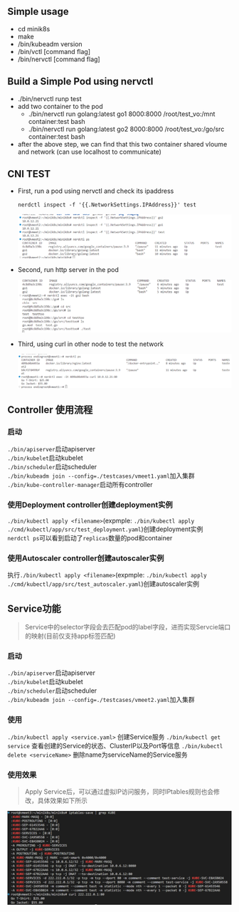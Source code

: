 ## Simple usage

-   cd minik8s
-   make
-   /bin/kubeadm version
-   /bin/vctl [command flag]
-   /bin/nervctl [command flag]

## Build a Simple Pod using nervctl
-   ./bin/nervctl runp test
-   add two container to the pod
    -   ./bin/nervctl run golang:latest go1 8000:8000 /root/test_vo:/mnt container:test bash
    -   ./bin/nervctl run golang:latest go2 8000:8000 /root/test_vo:/go/src container:test bash
-   after the above step, we can find that this two container shared vloume and network (can use localhost to communicate)

## CNI TEST
-   First, run a pod using nervctl and check its ipaddress
    ```
    nerdctl inspect -f '{{.NetworkSettings.IPAddress}}' test
    ```
    ![本地路径](./docs/cni-ip.png "相对路径演示")

-   Second, run http server in the pod

    ![本地路径](./docs/cni-run.png "相对路径演示")

-   Third, using curl in other node to test the network

    ![本地路径](./docs/cni-test.png "相对路径演示")


## Controller 使用流程

### 启动

`./bin/apiserver`启动apiserver  
`./bin/kubelet`启动kubelet  
`./bin/scheduler`启动scheduler  
`./bin/kubeadm join --config=./testcases/vmeet1.yaml`加入集群  
`./bin/kube-controller-manager`启动所有controller  

### 使用Deployment controller创建deployment实例  

`./bin/kubectl apply <filename>`(expmple: `./bin/kubectl apply ./cmd/kubectl/app/src/test_deployment.yaml`)创建deployment实例  
`nerdctl ps`可以看到启动了`replicas`数量的pod和container  

### 使用Autoscaler controller创建autoscaler实例 

执行`./bin/kubectl apply <filename>`(expmple: `./bin/kubectl apply ./cmd/kubectl/app/src/test_autoscaler.yaml`)创建autoscaler实例  


## Service功能

> Service中的selector字段会去匹配pod的label字段，进而实现Servcie端口的映射(目前仅支持app标签匹配)

### 启动
`./bin/apiserver`启动apiserver  
`./bin/kubelet`启动kubelet  
`./bin/scheduler`启动scheduler  
`./bin/kubeadm join --config=./testcases/vmeet2.yaml`加入集群  

### 使用

`./bin/kubectl apply <service.yaml>` 创建Service服务
`./bin/kubectl get service` 查看创建的Service的状态、ClusterIP以及Port等信息
`./bin/kubectl delete <serviceName>` 删除name为serviceName的Service服务

### 使用效果
> Apply Service后，可以通过虚拟IP访问服务，同时IPtables规则也会修改，具体效果如下所示

![service-result](./docs/img/service-result.png)
